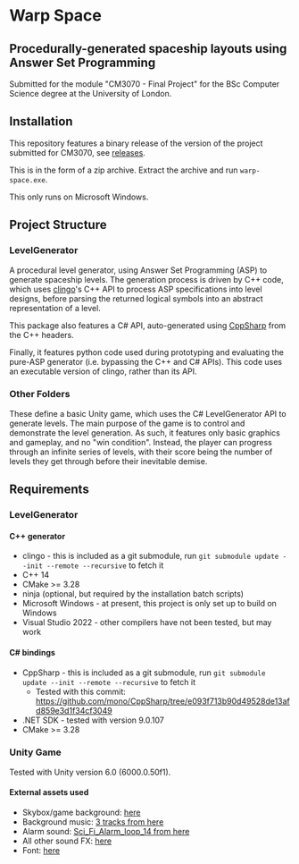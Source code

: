 ﻿# Warp Space

## Procedurally-generated spaceship layouts using Answer Set Programming

Submitted for the module "CM3070 - Final Project" for the BSc Computer Science degree at the University of London.

## Installation

This repository features a binary release of the version of the project submitted for CM3070, see
[releases](https://github.com/ArthurGW/warp-space/releases).

This is in the form of a zip archive. Extract the archive and run `warp-space.exe`.

This only runs on Microsoft Windows.

## Project Structure

### LevelGenerator

A procedural level generator, using Answer Set Programming (ASP) to generate spaceship levels. The generation process is
driven by C++ code, which uses [clingo](https://github.com/potassco/clingo)'s C++ API to process ASP specifications into
level designs, before parsing the returned logical symbols into an abstract representation of a level.

This package also features a C# API, auto-generated using [CppSharp](https://github.com/mono/CppSharp) from the C++ 
headers.

Finally, it features python code used during prototyping and evaluating the pure-ASP generator (i.e. bypassing the C++
and C# APIs). This code uses an executable version of clingo, rather than its API.

### Other Folders

These define a basic Unity game, which uses the C# LevelGenerator API to generate levels. The main purpose of the game
is to control and demonstrate the level generation. As such, it features only basic graphics and gameplay, and no "win
condition". Instead, the player can progress through an infinite series of levels, with their score being the number of
levels they get through before their inevitable demise.

## Requirements

### LevelGenerator

#### C++ generator

- clingo - this is included as a git submodule, run `git submodule update --init --remote --recursive` to fetch it
- C++ 14
- CMake >= 3.28
- ninja (optional, but required by the installation batch scripts)
- Microsoft Windows - at present, this project is only set up to build on Windows
- Visual Studio 2022 - other compilers have not been tested, but may work

#### C# bindings

- CppSharp - this is included as a git submodule, run `git submodule update --init --remote --recursive` to fetch it
  - Tested with this commit: https://github.com/mono/CppSharp/tree/e093f713b90d49528de13afd859e3d1f34cf3049
- .NET SDK - tested with version 9.0.107
- CMake >= 3.28

### Unity Game

Tested with Unity version 6.0 (6000.0.50f1).

#### External assets used

- Skybox/game background: [here](https://assetstore.unity.com/packages/2d/textures-materials/sky/galactic-green-skybox-10992)
- Background music: [3 tracks from here](https://assetstore.unity.com/packages/audio/music/electronic/ambient-cyberpunk-music-wirescapes-325867)
- Alarm sound: [Sci_Fi_Alarm_loop_14 from here](https://assetstore.unity.com/packages/audio/ambient/sci-fi/sci-fi-alarm-sfx-238043)
- All other sound FX: [here](https://assetstore.unity.com/packages/audio/sound-fx/shapeforms-audio-free-sound-effects-183649)
- Font: [here](https://assetstore.unity.com/packages/2d/fonts/fatality-fps-gaming-font-216954)